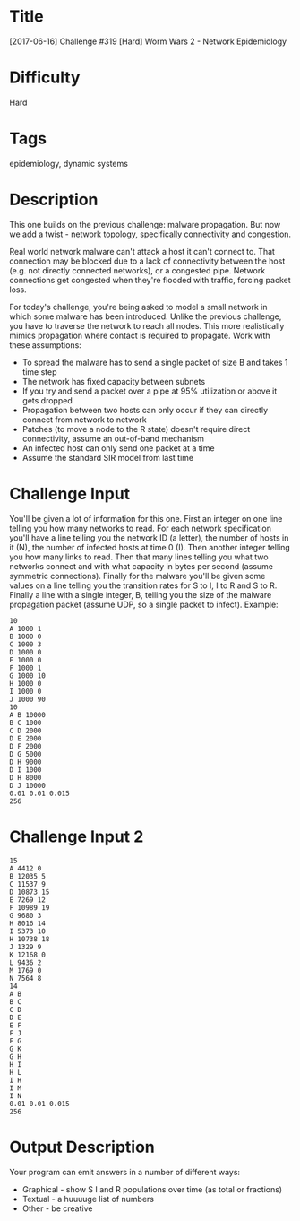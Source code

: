 # Title

[2017-06-16] Challenge #319 [Hard] Worm Wars 2 - Network Epidemiology

# Difficulty

Hard

# Tags

epidemiology, dynamic systems

# Description

This one builds on the previous challenge: malware propagation. But now we add a twist - network topology, specifically connectivity and congestion.

Real world network malware can't attack a host it can't connect to. That connection may be blocked due to a lack of connectivity between the host (e.g. not directly connected networks), or a congested pipe. Network connections get congested when they're flooded with traffic, forcing packet loss. 

For today's challenge, you're being asked to model a small network in which some malware has been introduced. Unlike the previous challenge, you have to traverse the network to reach all nodes. This more realistically mimics propagation where contact is required to propagate. Work with these assumptions:

- To spread the malware has to send a single packet of size B and takes 1 time step
- The network has fixed capacity between subnets
- If you try and send a packet over a pipe at 95% utilization or above it gets dropped
- Propagation between two hosts can only occur if they can directly connect from network to network
- Patches (to move a node to the R state) doesn't require direct connectivity, assume an out-of-band mechanism
- An infected host can only send one packet at a time
- Assume the standard SIR model from last time

# Challenge Input

You'll be given a lot of information for this one. First an integer on one line telling you how many networks to read. For each network specification you'll have a line telling you the network ID (a letter), the number of hosts in it (N), the number of infected hosts at time 0 (I). Then another integer telling you how many links to read. Then that many lines telling you what two networks connect and with what capacity in bytes per second (assume symmetric connections). Finally for the malware you'll be given some values on a line telling you the transition rates for S to I, I to R and S to R. Finally a line with a single integer, B, telling you the size of the malware propagation packet (assume UDP, so a single packet to infect). Example:

	10
	A 1000 1 
	B 1000 0
	C 1000 3
	D 1000 0
	E 1000 0
	F 1000 1
	G 1000 10
	H 1000 0
	I 1000 0
	J 1000 90
	10
	A B 10000
	B C 1000
	C D 2000
	D E 2000
	D F 2000
	D G 5000
	D H 9000
	D I 1000
	D H 8000
	D J 10000
	0.01 0.01 0.015
	256

# Challenge Input 2

	15
	A 4412 0
	B 12035 5
	C 11537 9
	D 10873 15
	E 7269 12
	F 10989 19
	G 9680 3
	H 8016 14
	I 5373 10
	H 10738 18
	J 1329 9
	K 12168 0
	L 9436 2
	M 1769 0
	N 7564 8
	14
	A B
	B C
	C D
	D E
	E F
	F J
	F G
	G K
	G H
	H I
	H L
	I H
	I M
	I N
	0.01 0.01 0.015
	256

# Output Description

Your program can emit answers in a number of different ways:

- Graphical - show S I and R populations over time (as total or fractions)
- Textual - a huuuuge list of numbers
- Other - be creative
